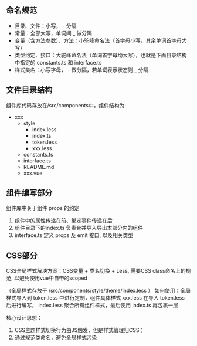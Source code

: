 ## 命名规范

- 目录、文件：小写， \- 分隔
- 常量：全部大写，单词间 \_ 做分隔
- 变量（含方法参数）、方法：小驼峰命名法（首字母小写，其余单词首字母大写）
- 类型约定、接口：大驼峰命名法（单词首字母均大写），也就是下面目录结构中指定的 constants.ts 和 interface.ts
- 样式类名：小写字母， \- 做分隔，若单词表示状态则 \_ 分隔

## 文件目录结构

组件库代码存放在/src/components中，组件结构为:

- xxx
  - style
    - index.less
    - index.ts
    - token.less
    - xxx.less
  - constants.ts
  - interface.ts
  - README.md
  - xxx.vue

## 组件编写部分

组件库中关于组件 props 的约定

1. 组件中的属性传递在前、绑定事件传递在后
2. 组件目录下的index.ts 负责合并导入导出本部分内的组件
3. interface.ts 定义 props 及 emit 接口, 以及相关类型

## CSS部分

CSS全局样式解决方案：CSS变量 + 类名切换 + Less, 需要CSS class命名上的规范, 以避免使用vue中自带的scoped

（全局样式存放于 /src/components/style/theme/index.less ）
如何使用：全局样式导入到 token.less 中进行定制，组件具体样式 xxx.less 在导入 token.less 后进行编写， index.less 聚合所有组件样式，最后使用 index.ts 再包裹一层

核心设计思想：

1. CSS主题样式切换行为由JS触发，但是样式管理归CSS；
2. 通过规范类命名，避免全局样式污染
